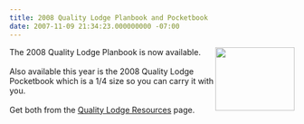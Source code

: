 ```yaml
---
title: 2008 Quality Lodge Planbook and Pocketbook
date: 2007-11-09 21:34:23.000000000 -07:00
---
```

<a href="resources/qualitylodge"><img src="images/2007_ql_pb.gif" width="140" height="112" border="0" align="right" /></a>The 2008 Quality Lodge Planbook is now available. <br><br>Also available this year is the 2008 Quality Lodge Pocketbook which is a 1/4 size so you can carry it with you. <br><br>Get both from the <a href="resources/qualitylodge">Quality Lodge Resources</a> page.
